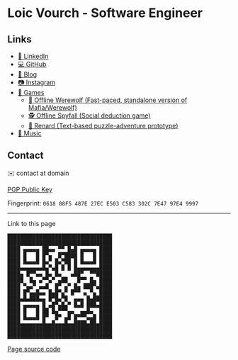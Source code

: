 # Loic Vourch - Software Engineer

## Links

* [💼 LinkedIn](https://www.linkedin.com/in/loicvourch/)
* [💻 GitHub](https://github.com/VeryBadFrags)
* [📝 Blog](https://www.verybadfrags.com)
* [📷 Instagram](https://www.instagram.com/loicvourch/)
* [👾 Games](https://www.verybadfrags.com/games/)
    * [🐺 Offline Werewolf (Fast-paced, standalone version of Mafia/Werewolf)](https://wolf.verybadfrags.com)
    * [🕵️ Offline Spyfall (Social deduction game)](https://spy.verybadfrags.com)
    * [🦊 Renard (Text-based puzzle-adventure prototype)](https://verybadfrags.itch.io/renard)
* [🎵 Music](https://www.youtube.com/channel/UCWRocYB0ymy1A3p2a_VQAAg)

## Contact

✉️ contact at domain

[PGP Public Key](loic_vourch_97E49997_public.asc)

Fingerprint: `0618 88F5 487E 27EC E503 C583 302C 7E47 97E4 9997`

---

Link to this page
```
█████████████████████████████████
█████████████████████████████████
████ ▄▄▄▄▄ ██▄▄ ▀▀ █▄█ ▄▄▄▄▄ ████
████ █   █ █▀▄  █▀████ █   █ ████
████ █▄▄▄█ █▄▀ █▄▀██ █ █▄▄▄█ ████
████▄▄▄▄▄▄▄█▄▀▄█ █ █ █▄▄▄▄▄▄▄████
████▄ █▀▀▄▄ █▄ █▄   ▄██▀  ▀▀█████
█████  █▄ ▄▀▀▄▀ ▄██   █▀▀ █▄ ████
████ ▀▄▄▀ ▄▄█  █▀ ▄▀ █▄ ███▀▄████
████ █▀▄▄█▄▄ █▄█▀▄▀ █▀▀ ▄ ▀▄ ████
████▄█▄███▄▄ █▀█▄▀█  ▄▄▄ █▄██████
████ ▄▄▄▄▄ █ ▄█▀▄█▄▀ █▄█ ███▄████
████ █   █ ██ █▄▀▀▀▄▄  ▄▄█▄  ████
████ █▄▄▄█ █▀  █▀ ▄█ █▀▀▀▄▄█ ████
████▄▄▄▄▄▄▄█▄▄█▄▄▄█▄▄████▄██▄████
█████████████████████████████████
█████████████████████████████████
```

[Page source code](https://github.com/VeryBadFrags/personal-website)
